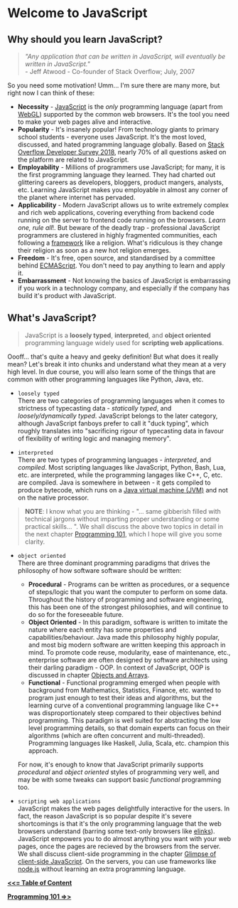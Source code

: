 # Welcome to JavaScript    

## Why should you learn JavaScript?    

> _"Any application that can be written in JavaScript, will eventually be written in JavaScript."_  
>                                      - Jeff Atwood - Co-founder of Stack Overflow; July, 2007        
                                          
So you need some motivation! Umm... I'm sure there are many more, but right now I can think of these:  
  - __Necessity__ - [JavaScript](https://en.wikipedia.org/wiki/JavaScript) is the _only_ programming language (apart from [WebGL](https://en.wikipedia.org/wiki/WebGL)) supported by the common web browsers. It's the tool you need to make your web pages alive and interactive. 
  - __Popularity__ - It's insanely popular! From technology giants to primary school students - everyone uses JavaScript. It's the most loved, discussed, and hated programming language globally. Based on [Stack Overflow Developer Survey 2018](https://insights.stackoverflow.com/survey/2018), nearly 70% of all questions asked on the platform are related to JavaScript. 
  - __Employability__ - Millions of programmers use JavaScript; for many, it is the first programming language they learned. They had charted out glittering careers as developers, bloggers, product mangers, analysts, etc. Learning JavaScript makes you employable in almost any corner of the planet where internet has pervaded.
  - __Applicability__ - Modern JavaScript allows us to write extremely complex and rich web applications, covering everything from backend code running on the server to frontend code running on the browsers. _Learn one, rule all_!. But beware of the deadly trap - professional JavaScript programmers are clustered in highly fragmented communities, each following a [framework](https://en.wikipedia.org/wiki/Comparison_of_JavaScript_frameworks) like a religion. What's ridiculous is they change their religion as soon as a new hot religion emerges.
  - __Freedom__ - It's free, open source, and standardised by a committee behind [ECMAScript](https://en.wikipedia.org/wiki/ECMAScript). You don't need to pay anything to learn and apply it.
  - __Embarrassment__ - Not knowing the basics of JavaScript is embarrassing if you work in a technology company, and especially if the company has build it's product with JavaScript.     

  
## What's JavaScript?    

> JavaScript is a __loosely typed__, __interpreted__, and __object oriented__ programming language widely used for __scripting web applications__.

Oooff... that's quite a heavy and geeky definition! But what does it really mean? Let's break it into chunks and understand what they mean at a very high level. In due course, you will also learn some of the things that are common with other programming languages like Python, Java, etc.

  - `loosely typed`    
  There are two categories of programming languages when it comes to strictness of typecasting data - _statically typed_, and _loosely/dynamically typed_. JavaScript belongs to the later category, although JavaScript fanboys prefer to call it "duck typing", which roughly translates into "sacrificing rigour of typecasting data in favour of flexibility of writing logic and managing memory".      
  
  - `interpreted`     
  There are two types of programming languages - _interpreted_, and _compiled_. Most scripting languages like JavaScript, Python, Bash, Lua, etc. are interpreted, while the programming langages like C++, C, etc. are compiled. Java is somewhere in between - it gets compiled to produce bytecode, which runs on a [Java virtual machine (JVM)](https://en.wikipedia.org/wiki/Java_virtual_machine) and not on the native processor.     
  > __NOTE__: I know what you are thinking - "... same gibberish filled with technical jargons without imparting proper understanding or some practical skills... ". We shall discuss the above two topics in detail in the next chapter [Programming 101](https://github.com/datasouvik/getting_started_with_javascript/blob/master/Chapters/2_programming101.md), which I hope will give you some clarity.
  - `object oriented`     
  There are three dominant programming paradigms that drives the philosophy of how software software should be written:
    - __Procedural__ - Programs can be written as procedures, or a sequence of steps/logic that you want the computer to perform on some data. Throughout the history of programming and software engineering, this has been one of the strongest philosophies, and will continue to do so for the foreseeable future.           
    - __Object Oriented__ - In this paradigm, software is written to imitate the nature where each entity has some properties and capabilities/behaviour. Java made this philosophy highly popular, and most big modern software are written keeping this approach in mind. To promote code reuse, modularity, ease of maintenance, etc., enterprise software are often designed by software architects using their darling paradigm - OOP. In context of JavaScript, OOP is discussed in chapter [Objects and Arrays](https://github.com/datasouvik/getting_started_with_javascript/blob/master/Chapters/6_objects_and_arrays.md).      
    - __Functional__ - Functional programming emerged when people with background from Mathematics, Statistics, Finance, etc. wanted to program just enough to test their ideas and algorithms, but the learning curve of a conventional programming language like C++ was disproportionately steep compared to their objectives behind programming. This paradigm is well suited for abstracting the low level programming details, so that domain experts can focus on their algorithms (which are often concurrent and multi-threaded). Programming languages like Haskell, Julia, Scala, etc. champion this approach.     
    
    For now, it's enough to know that JavaScript primarily supports _procedural_ and _object oriented_ styles of programming very well, and may be with some tweaks can support basic _functional_ programming too.         
  
  - `scripting web applications`     
  JavaScript makes the web pages delightfully interactive for the users. In fact, the reason JavaScript is so popular despite it's severe shortcomings is that it's the only programming language that the web browsers understand (barring some text-only browsers like [elinks](http://elinks.or.cz/)). JavaScript empowers you to do almost anything you want with your web pages, once the pages are recieved by the browsers from the server. We shall discuss client-side programming in the chapter [Glimpse of client-side JavaScript](https://github.com/datasouvik/getting_started_with_javascript/blob/master/Chapters/8_glimpse_of_clientside_javascript.md). On the servers, you can use frameworks like [node.js](https://nodejs.org/en/) without learning an extra programming language.     

[__<<= Table of Content__](https://github.com/datasouvik/getting_started_with_javascript#table-of-content)   

[__Programming 101 =>>__](https://github.com/datasouvik/getting_started_with_javascript/blob/master/Chapters/2_programming101.md)
 
